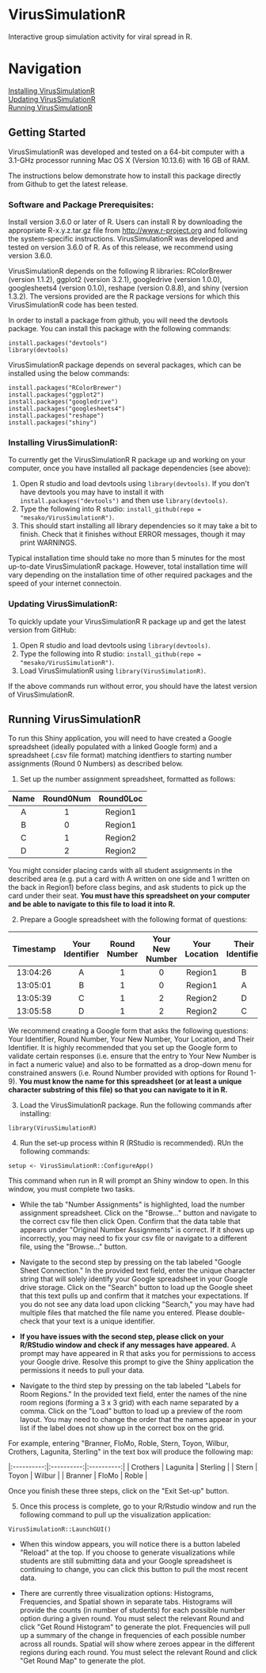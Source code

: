 # VirusSimulationR
Interactive group simulation activity for viral spread in R.

# Navigation
[Installing VirusSimulationR](#install)  
[Updating VirusSimulationR](#update)  
[Running VirusSimulationR](#howtorun)  
<!-- [Example Code for VirusSimulationR](#example) -->
<!-- [Authors and License](#info) -->


## Getting Started
VirusSimulationR was developed and tested on a 64-bit computer with a 3.1-GHz processor running Mac OS X (Version 10.13.6) with 16 GB of RAM.

The instructions below demonstrate how to install this package directly from Github to get the latest release.

### Software and Package Prerequisites:
Install version 3.6.0 or later of R. Users can install R by downloading the appropriate R-x.y.z.tar.gz  file from http://www.r-project.org and following the system-specific instructions. VirusSimulationR was developed and tested on version 3.6.0 of R. As of this release, we recommend using version 3.6.0.

VirusSimulationR depends on the following R libraries: RColorBrewer (version 1.1.2), ggplot2 (version 3.2.1), googledrive (version 1.0.0), googlesheets4 (version 0.1.0), reshape (version 0.8.8), and shiny (version 1.3.2). The versions provided are the R package versions for which this VirusSimulationR code has been tested.

In order to install a package from github, you will need the devtools package. You can install this package with the following commands:

```
install.packages("devtools")
library(devtools)
```

VirusSimulationR package depends on several packages, which can be installed using the below commands:

```
install.packages("RColorBrewer") 
install.packages("ggplot2") 
install.packages("googledrive") 
install.packages("googlesheets4") 
install.packages("reshape") 
install.packages("shiny") 
```

<a name="install"></a>
### Installing VirusSimulationR:

To currently get the VirusSimulationR R package up and working on your computer, once you have installed all package dependencies (see above):

1. Open R studio and load devtools using `library(devtools)`. If you don't have devtools you may have to install it with `install.packages("devtools")` and then use `library(devtools)`.
2. Type the following into R studio: `install_github(repo = "mesako/VirusSimulationR")`. 
3. This should start installing all library dependencies so it may take a bit to finish. Check that it finishes without ERROR messages, though it may print WARNINGS.

Typical installation time should take no more than 5 minutes for the most up-to-date VirusSimulationR package. However, total installation time will vary depending on the installation time of other required packages and the speed of your internet connectoin.

<a name="update"></a>
### Updating VirusSimulationR:

To quickly update your VirusSimulationR R package up and get the latest version from GitHub:

1. Open R studio and load devtools using `library(devtools)`.
2. Type the following into R studio: `install_github(repo = "mesako/VirusSimulationR")`.
3. Load VirusSimulationR using `library(VirusSimulationR)`.

If the above commands run without error, you should have the latest version of VirusSimulationR.

## Running VirusSimulationR
<a name="howtorun"></a>
To run this Shiny application, you will need to have created a Google spreadsheet (ideally populated with a linked Google form) and a spreadsheet (.csv file format) matching identfiers to starting number assignments (Round 0 Numbers) as described below.

1. Set up the number assignment spreadsheet, formatted as follows:

| Name | Round0Num | Round0Loc | 
|:----:|:---------:|:---------:|
|  A   |     1     |  Region1  |
|  B   |     0     |  Region1  |
|  C   |     1     |  Region2  |
|  D   |     2     |  Region2  |

You might consider placing cards with all student assignments in the described area (e.g. put a card with A written on one side and 1 written on the back in Region1) before class begins, and ask students to pick up the card under their seat. **You must have this spreadsheet on your computer and be able to navigate to this file to load it into R.**

2. Prepare a Google spreadsheet with the following format of questions:

| Timestamp | Your Identifier | Round Number | Your New Number	| Your Location |	Their Identifier |
|:---------:|:---------------:|:------------:|:----------------:|:-------------:|:----------------:|
| 13:04:26  |        A        |       1      |         0        |    Region1    |         B        |
| 13:05:01  |        B        |       1      |         0        |    Region1    |         A        |
| 13:05:39  |        C        |       1      |         2        |    Region2    |         D        |
| 13:05:58  |        D        |       1      |         2        |    Region2    |         C        |

We recommend creating a Google form that asks the following questions: Your Identifier, Round Number, Your New Number, Your Location, and Their Identifier. It is highly recommended that you set up the Google form to validate certain responses (i.e. ensure that the entry to Your New Number is in fact a numeric value) and also to be formatted as a drop-down menu for constrained answers (i.e. Round Number provided with options for Round 1-9). **You must know the name for this spreadsheet (or at least a unique character substring of this file) so that you can navigate to it in R.**

3. Load the VirusSimulationR package. Run the following commands after installing:

```
library(VirusSimulationR)
```

4. Run the set-up process within R (RStudio is recommended). RUn the following commands:

```
setup <- VirusSimulationR::ConfigureApp()
```

This command when run in R will prompt an Shiny window to open. In this window, you must complete two tasks.

* While the tab "Number Assignments" is highlighted, load the number assignment spreadsheet. Click on the "Browse..." button and navigate to the correct csv file then click Open. Confirm that the data table that appears under "Original Number Assignments" is correct. If it shows up incorrectly, you may need to fix your csv file or navigate to a different file, using the "Browse..." button.

* Navigate to the second step by pressing on the tab labeled "Google Sheet Connection." In the provided text field, enter the unique character string that will solely identify your Google spreadsheet in your Google drive storage. Click on the "Search" button to load up the Google sheet that this text pulls up and confirm that it matches your expectations. If you do not see any data load upon clicking "Search," you may have had multiple files that matched the file name you entered. Please double-check that your text is a unique identifier.

* **If you have issues with the second step, please click on your R/RStudio window and check if any messages have appeared.** A prompt may have appeared in R that asks you for permissions to access your Google drive. Resolve this prompt to give the Shiny application the permissions it needs to pull your data.

* Navigate to the third step by pressing on the tab labeled "Labels for Room Regions." In the provided text field, enter the names of the nine room regions (forming a 3 x 3 grid) with each name separated by a comma. Click on the "Load" button to load up a preview of the room layout. You may need to change the order that the names appear in your list if the label does not show up in the correct box on the grid.

For example, entering "Branner, FloMo, Roble, Stern, Toyon, Wilbur, Crothers, Lagunita, Sterling" in the text box will produce the following map:

|:----------:|:----------:|:----------:|
|  Crothers  |  Lagunita  |  Sterling  |
|    Stern   |    Toyon   |   Wilbur   |
|   Branner  |    FloMo   |    Roble   |


Once you finish these three steps, click on the "Exit Set-up" button.

5. Once this process is complete, go to your R/Rstudio window and run the following command to pull up the visualization application:

```
VirusSimulationR::LaunchGUI()
```

* When this window appears, you will notice there is a button labeled "Reload" at the top. If you choose to generate visualizations while students are still submitting data and your Google spreadsheet is continuing to change, you can click this button to pull the most recent data.

* There are currently three visualization options: Histograms, Frequencies, and Spatial shown in separate tabs. Histograms will provide the counts (in number of students) for each possible number option during a given round. You must select the relevant Round and click "Get Round Histogram" to generate the plot. Frequencies will pull up a summary of the change in frequencies of each possible number across all rounds. Spatial will show where zeroes appear in the different regions during each round. You must select the relevant Round and click "Get Round Map" to generate the plot.





